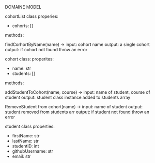 DOMAINE MODEL

cohortList class
properies:
 - cohorts: []

 methods:

findCorhortByName(name) -> 
    input: cohort name
    output: a single cohort
    output: if cohort not found throw an error  


cohort class:
properites:
 - name: str
 - students: []

methods:

addStudentToCohort(name, course) -> 
    input: name of student, course of student
    output: student class instance added to students array

RemoveStudent from cohort(name) ->
    input: name of student
    output: student removed from students arr
    output: if student not found throw an error

student class 
properties:
 - firstName: str
 - lastName: str
 - studentID: int
 - githubUsername: str
 - email: str